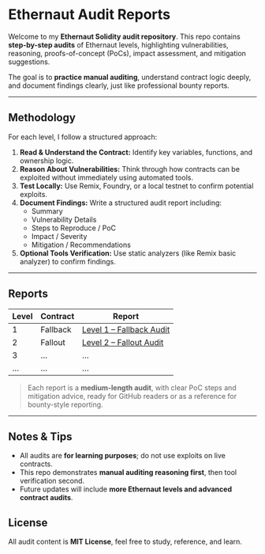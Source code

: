 # Ethernaut Audit Reports

Welcome to my **Ethernaut Solidity audit repository**. This repo contains **step-by-step audits** of Ethernaut levels, highlighting vulnerabilities, reasoning, proofs-of-concept (PoCs), impact assessment, and mitigation suggestions.  

The goal is to **practice manual auditing**, understand contract logic deeply, and document findings clearly, just like professional bounty reports.

---

## Methodology

For each level, I follow a structured approach:

1. **Read & Understand the Contract:** Identify key variables, functions, and ownership logic.  
2. **Reason About Vulnerabilities:** Think through how contracts can be exploited without immediately using automated tools.  
3. **Test Locally:** Use Remix, Foundry, or a local testnet to confirm potential exploits.  
4. **Document Findings:** Write a structured audit report including:
   - Summary  
   - Vulnerability Details  
   - Steps to Reproduce / PoC  
   - Impact / Severity  
   - Mitigation / Recommendations  
5. **Optional Tools Verification:** Use static analyzers (like Remix basic analyzer) to confirm findings.  

---

## Reports

| Level | Contract | Report |
|-------|----------|--------|
| 1 | Fallback | [Level 1 – Fallback Audit](./Level1_Fallback.md) |
| 2 | Fallout | [Level 2 – Fallout Audit](./Level2_Fallback_Audit.md) |
| 3 | … | … |
| … | … | … |

> Each report is a **medium-length audit**, with clear PoC steps and mitigation advice, ready for GitHub readers or as a reference for bounty-style reporting.

---

## Notes & Tips

- All audits are **for learning purposes**; do not use exploits on live contracts.  
- This repo demonstrates **manual auditing reasoning first**, then tool verification second.  
- Future updates will include **more Ethernaut levels and advanced contract audits**.

## License

All audit content is **MIT License**, feel free to study, reference, and learn.
